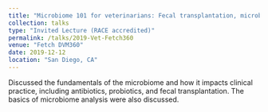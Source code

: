 ```yaml
---
title: "Microbiome 101 for veterinarians: Fecal transplantation, microbiome analysis, and more (Part 1 and 2)."
collection: talks
type: "Invited Lecture (RACE accredited)"
permalink: /talks/2019-Vet-Fetch360
venue: "Fetch DVM360"
date: 2019-12-12
location: "San Diego, CA"
---
```


Discussed the fundamentals of the microbiome and how it impacts clinical practice, including antibiotics, probiotics, and fecal transplantation. The basics of microbiome analysis were also discussed. 